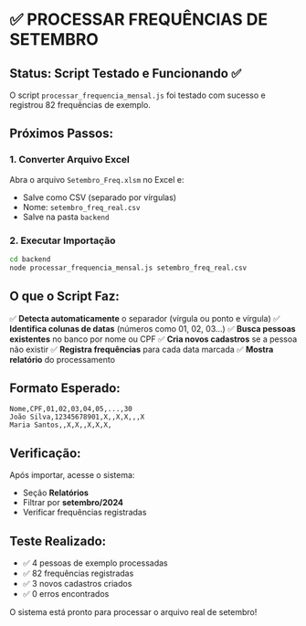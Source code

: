 # ✅ PROCESSAR FREQUÊNCIAS DE SETEMBRO

## Status: Script Testado e Funcionando ✅

O script `processar_frequencia_mensal.js` foi testado com sucesso e registrou 82 frequências de exemplo.

## Próximos Passos:

### 1. Converter Arquivo Excel
Abra o arquivo `Setembro_Freq.xlsm` no Excel e:
- Salve como CSV (separado por vírgulas)
- Nome: `setembro_freq_real.csv`
- Salve na pasta `backend`

### 2. Executar Importação
```bash
cd backend
node processar_frequencia_mensal.js setembro_freq_real.csv
```

## O que o Script Faz:

✅ **Detecta automaticamente** o separador (vírgula ou ponto e vírgula)
✅ **Identifica colunas de datas** (números como 01, 02, 03...)
✅ **Busca pessoas existentes** no banco por nome ou CPF
✅ **Cria novos cadastros** se a pessoa não existir
✅ **Registra frequências** para cada data marcada
✅ **Mostra relatório** do processamento

## Formato Esperado:
```
Nome,CPF,01,02,03,04,05,...,30
João Silva,12345678901,X,,X,X,,,X
Maria Santos,,X,X,,X,X,X,
```

## Verificação:
Após importar, acesse o sistema:
- Seção **Relatórios**
- Filtrar por **setembro/2024**
- Verificar frequências registradas

## Teste Realizado:
- ✅ 4 pessoas de exemplo processadas
- ✅ 82 frequências registradas
- ✅ 3 novos cadastros criados
- ✅ 0 erros encontrados

O sistema está pronto para processar o arquivo real de setembro!